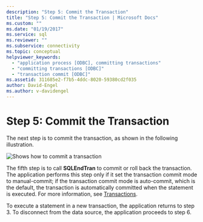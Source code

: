 ```yaml
---
description: "Step 5: Commit the Transaction"
title: "Step 5: Commit the Transaction | Microsoft Docs"
ms.custom: ""
ms.date: "01/19/2017"
ms.service: sql
ms.reviewer: ""
ms.subservice: connectivity
ms.topic: conceptual
helpviewer_keywords: 
  - "application process [ODBC], committing transactions"
  - "committing transactions [ODBC]"
  - "transaction commit [ODBC]"
ms.assetid: 311685e2-f7b5-4ddc-8020-59380cd2f035
author: David-Engel
ms.author: v-davidengel
---
```

# Step 5: Commit the Transaction
The next step is to commit the transaction, as shown in the following illustration.  
  
 ![Shows how to commit a transaction](../../../odbc/reference/develop-app/media/pr16.gif "pr16")  
  
 The fifth step is to call **SQLEndTran** to commit or roll back the transaction. The application performs this step only if it set the transaction commit mode to manual-commit; if the transaction commit mode is auto-commit, which is the default, the transaction is automatically committed when the statement is executed. For more information, see [Transactions](../../../odbc/reference/develop-app/transactions-odbc.md).  
  
 To execute a statement in a new transaction, the application returns to step 3. To disconnect from the data source, the application proceeds to step 6.
